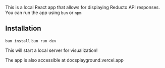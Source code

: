 This is a local React app that allows for displaying Reducto API responses. You can run the app using `bun` or `npm`

## Installation
`bun install`
`bun run dev`

This will start a local server for visualization!

The app is also accessible at docsplayground.vercel.app

